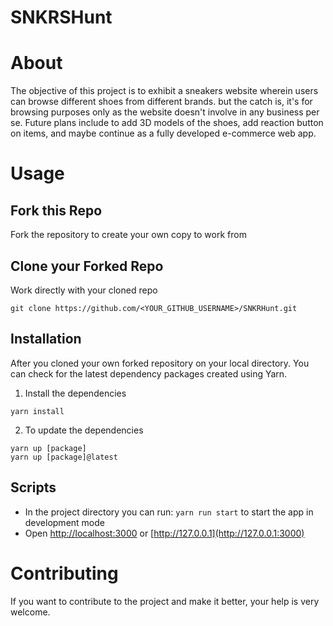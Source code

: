 # SNKRSHunt
# About

The objective of this project is to exhibit a sneakers website wherein users can browse different shoes from different brands. but the catch is, it's for browsing purposes only as the website doesn't involve in any business per se. Future plans include to add 3D models of the shoes, add reaction button on items, and maybe continue as a fully developed e-commerce web app.

# Usage
## Fork this Repo
Fork the repository to create your own copy to work from

## Clone your Forked Repo
Work directly with your cloned repo

```
git clone https://github.com/<YOUR_GITHUB_USERNAME>/SNKRHunt.git
```
## Installation
After you cloned your own forked repository on your local directory. You can check for the latest dependency packages created using Yarn.

1. Install the dependencies
```
yarn install
```
2. To update the dependencies

```
yarn up [package]
yarn up [package]@latest
```
## Scripts
- In the project directory you can run:
`yarn run start` to start the app in development mode
- Open [http://localhost:3000](http://localhost:3000) or [http://127.0.0.1](http://127.0.0.1:3000)

# Contributing

If you want to contribute to the project and make it better, your help is very welcome. 

#